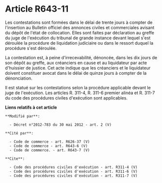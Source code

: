 # Article R643-11

Les contestations sont formées dans le délai de trente jours à compter de l'insertion au Bulletin officiel des annonces
civiles et commerciales avisant du dépôt de l'état de collocation. Elles sont faites par déclaration au greffe du juge de
l'exécution du tribunal de grande instance devant lequel s'est déroulée la procédure de liquidation judiciaire ou dans le
ressort duquel la procédure s'est déroulée. 

La contestation est, à peine d'irrecevabilité, dénoncée, dans les dix jours de son dépôt au greffe, aux créanciers en cause
et au liquidateur par acte d'huissier de justice. Cet acte indique que les créanciers et le liquidateur doivent constituer
avocat dans le délai de quinze jours à compter de la dénonciation. 

Il est statué sur les contestations selon la procédure applicable devant le juge de l'exécution. Les articles R. 311-4, R.
311-6 premier alinéa et R. 311-7 du code des procédures civiles d'exécution sont applicables.

**Liens relatifs à cet article**

	**Modifié par**:

	  - Décret n°2012-783 du 30 mai 2012 - art. 2 (V)

	**Cité par**:

	  - Code de commerce - art. R626-37 (V)
	  - Code de commerce - art. R643-6 (V)
	  - Code de commerce. - art. R643-7 (V)

	**Cite**:

	  - Code des procédures civiles d'exécution - art. R311-4 (V)
	  - Code des procédures civiles d'exécution - art. R311-6 (V)
	  - Code des procédures civiles d'exécution - art. R311-7 (V)
